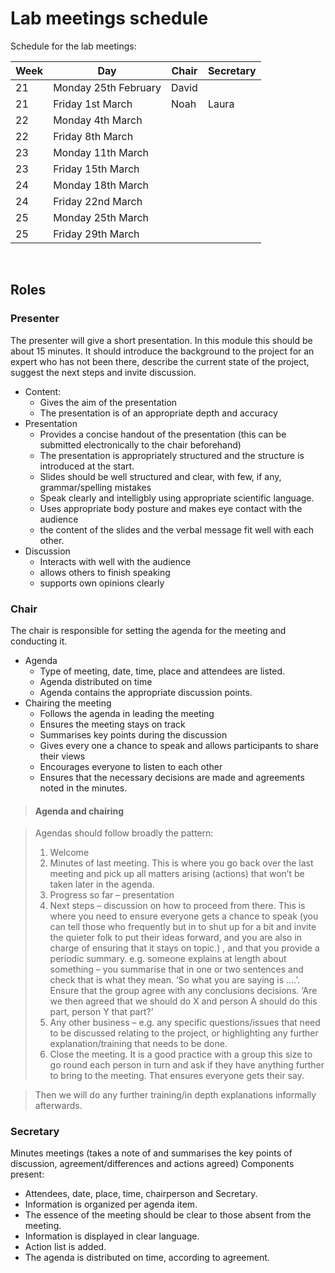 # Lab meetings schedule

Schedule for the lab meetings:

 Week | Day |  Chair	|Secretary |  
 --- | --- | --- | --- |  
21 | Monday 25th February | David	 |  |  
21 | Friday 1st March | Noah|Laura  |  
22 | Monday 4th March | 	 |  |  
22 | Friday 8th March | 	 |  |  
23 | Monday 11th March | 	 |  |  
23 | Friday 15th March | 	 |  |  
24 | Monday 18th March | 	 |  |  
24 | Friday 22nd March | 	 |  |  
25 | Monday 25th March | 	 |  |  
25 | Friday 29th March | 	 |  |  

 

## Roles

### Presenter
The presenter will give a short presentation. In this module this should be about 15 minutes. It should introduce the background to the project for an expert who has not been there, describe the current state of the project, suggest the next steps and invite discussion.

* Content:
  * Gives the aim of the presentation
  * The presentation is of an appropriate depth and accuracy
* Presentation
  * Provides a concise handout of the presentation (this can be submitted electronically to the chair beforehand)
  * The presentation is appropriately structured and the structure is introduced at the start.
  * Slides should be well structured and clear, with few, if any, grammar/spelling mistakes
  * Speak clearly and intelligbly using appropriate scientific language.
  * Uses appropriate body posture and makes eye contact with the audience
  * the content of the slides and the verbal message fit well with each other.
* Discussion
  * Interacts with well with the audience
  * allows others to finish speaking
  * supports own opinions clearly

### Chair
The chair is responsible for setting the agenda for the meeting and conducting it.
* Agenda
  * Type of meeting, date, time, place and attendees are listed.
  * Agenda distributed on time
  * Agenda contains the appropriate discussion points.
* Chairing the meeting
  * Follows the agenda in leading the meeting
  * Ensures the meeting stays on track
  * Summarises key points during the discussion
  * Gives every one a chance to speak and allows participants to share their views
  * Encourages everyone to listen to each other
  * Ensures that the necessary decisions are made and agreements noted in the minutes.

> #### Agenda and chairing

> Agendas should follow broadly the pattern:
>
> 1.	Welcome
> 2.	Minutes of last meeting. This is where you go back over the  last meeting and pick up all matters arising (actions) that won’t be taken later in the agenda. 
> 3.	Progress so far – presentation
> 4.	Next steps – discussion on how to proceed from there. This is where you need to ensure everyone gets a chance to speak (you can tell those who frequently but in to shut up for a bit and invite the quieter folk to put their ideas forward, and you are also in charge of ensuring that it stays on topic.) , and that you provide a periodic summary. e.g. someone explains at length about something – you summarise that in one or two sentences and check that is what they mean. ‘So what you are saying is ....’. Ensure that the group agree with any conclusions decisions. ‘Are we then agreed that we should do X and person A should do this part, person Y that part?’
> 5.	Any other business – e.g. any specific questions/issues that need to be discussed relating to the project, or highlighting any further explanation/training that needs to be done. 
> 6.	Close the meeting. It is a good practice with a group this size to go round each person in turn and ask if they have anything further to bring to the meeting. That ensures everyone gets their say.

> Then we will do any further training/in depth explanations informally afterwards.

### Secretary
Minutes meetings (takes a note of and summarises the key points of discussion, agreement/differences and actions agreed)
Components present:
* Attendees, date, place, time, chairperson and Secretary.
* Information is organized per agenda item.
* The essence of the meeting should be clear to those absent from the meeting.
* Information is displayed in clear language.
* Action list is added.
* The agenda is distributed on time, according to agreement.
